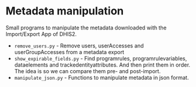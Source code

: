 # Metadata manipulation

Small programs to manipulate the metadata downloaded with the Import/Export App of DHIS2.

* `remove_users.py` - Remove users, userAccesses and userGroupAccesses from a metadata export
* `show_expirable_fields.py` - Find programrules, programrulevariables, dataelements and trackedentityattributes. And then print them in order. The idea is so we can compare them pre- and post-import.
* `manipulate_json.py` - Functions to manipulate metadata in json format.